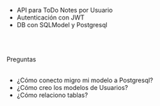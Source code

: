 - API para ToDo Notes por Usuario <br>
- Autenticación con JWT <br>
- DB con SQLModel y Postgresql<br>
<br>
<br>

  Preguntas<br>
  <br>
  - ¿Cómo conecto migro mi modelo a Postgresql? <br>
  - ¿Cómo creo los modelos de Usuarios? <br>
  - ¿Cómo relaciono tablas?<br>
  
